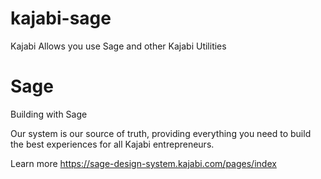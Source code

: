 # kajabi-sage

Kajabi Allows you use Sage and other Kajabi Utilities

# Sage

Building with Sage

Our system is our source of truth, providing everything you need to build the best experiences for all Kajabi entrepreneurs.

Learn more https://sage-design-system.kajabi.com/pages/index